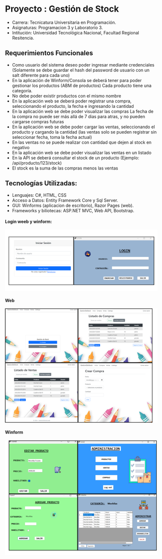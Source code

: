 # Proyecto : Gestión de Stock
* Carrera: Tecnicatura  Universitaria en Programación.
* Asignaturas: Programacion 3 y Laboratorio 3.
* Intitución: Universidad Tecnológica Nacional, Facultad Regional Resitencia.

## Requerimientos Funcionales

- Como usuario del sistema deseo poder ingresar mediante credenciales (Solamente se debe guardar el hash del password de usuario con un salt diferente para cada uno)
- En la aplicación de Winform/Consola se deberá tener para poder gestionar los productos (ABM de productos) Cada producto tiene una categoría.
- No debe poder existir productos con el mismo nombre
- En la aplicación web se deberá poder registrar una compra, seleccionando el producto, la fecha e ingresando la cantidad
- En la aplicación web se debe poder visualizar las compras
La fecha de la compra no puede ser más allá de 7 dias para atras, y no pueden cargarse compras futuras
- En la aplicación web se debe poder cargar las ventas, seleccionando el producto y cargando la cantidad (las ventas solo se pueden registrar sin seleccionar fecha, toma la fecha actual)
- En las ventas no se puede realizar con cantidad que dejen al stock en negativo
- En la aplicación web se debe poder visualizar las ventas en un listado
- En la API se deberá consultar el stock de un producto
 (Ejemplo: /api/producto/123/stock)
- El stock es la suma de las compras menos las ventas

## Tecnologías Utilizadas: 
* Lenguajes: C#, HTML, CSS
* Acceso a Datos: Entity Framework Core y Sql Server.
* GUI: Winforms (aplicacion de escritorio), Razor Pages (web).
* Frameworks y biliotecas: ASP.NET MVC, Web API, Bootstrap.

#### Login weeb y winform:
![Login](readme-src/Login.png)
#### Web
![Web](readme-src/TPI%20Prog3.png)
#### Winform
![winforms](readme-src/Winforms.png)
